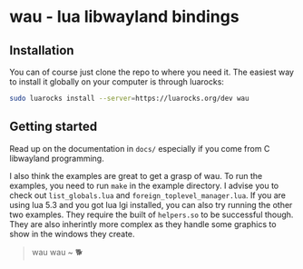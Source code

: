 # wau - lua libwayland bindings

## Installation

You can of course just clone the repo to where you need it. The easiest way to install it globally on your computer is through luarocks:

```sh
sudo luarocks install --server=https://luarocks.org/dev wau
```

## Getting started

Read up on the documentation in `docs/` especially if you come from C libwayland programming.

I also think the examples are great to get a grasp of wau. To run the examples, you need to run `make` in the example directory. I advise you to check out `list_globals.lua` and `foreign_toplevel_manager.lua`. If you are using lua 5.3 and you got lua lgi installed, you can also try running the other two examples. They require the built of `helpers.so` to be successful though. They are also inherintly more complex as they handle some graphics to show in the windows they create.


> wau wau     ~ 🐕

